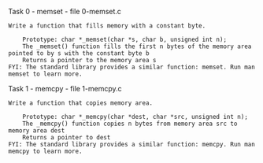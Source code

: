 Task 0 - memset - file 0-memset.c

	Write a function that fills memory with a constant byte.

		Prototype: char *_memset(char *s, char b, unsigned int n);
		The _memset() function fills the first n bytes of the memory area pointed to by s with the constant byte b
		Returns a pointer to the memory area s
	FYI: The standard library provides a similar function: memset. Run man memset to learn more.

Task 1 - memcpy - file 1-memcpy.c 

	Write a function that copies memory area.

		Prototype: char *_memcpy(char *dest, char *src, unsigned int n);
		The _memcpy() function copies n bytes from memory area src to memory area dest
		Returns a pointer to dest
	FYI: The standard library provides a similar function: memcpy. Run man memcpy to learn more.


